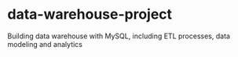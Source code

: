 # data-warehouse-project
Building data warehouse with MySQL, including ETL processes, data modeling and analytics
